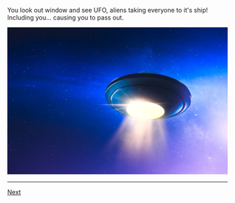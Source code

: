 You look out window and see UFO, aliens taking everyone to it's ship! Including you… causing you to pass out.

![ufo](images/2ufoimg.jpg)
___
[Next](3coffin.md)
